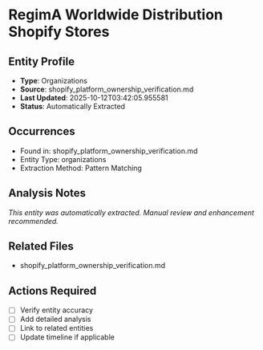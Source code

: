 # RegimA Worldwide Distribution Shopify Stores

## Entity Profile
- **Type**: Organizations
- **Source**: shopify_platform_ownership_verification.md
- **Last Updated**: 2025-10-12T03:42:05.955581
- **Status**: Automatically Extracted

## Occurrences
- Found in: shopify_platform_ownership_verification.md
- Entity Type: organizations
- Extraction Method: Pattern Matching

## Analysis Notes
*This entity was automatically extracted. Manual review and enhancement recommended.*

## Related Files
- shopify_platform_ownership_verification.md

## Actions Required
- [ ] Verify entity accuracy
- [ ] Add detailed analysis
- [ ] Link to related entities
- [ ] Update timeline if applicable

